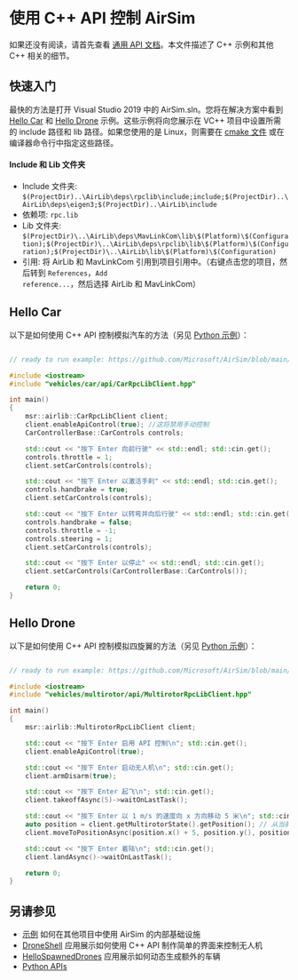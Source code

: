 # 使用 C++ API 控制 AirSim

如果还没有阅读，请首先查看 [通用 API 文档](apis.md)。本文件描述了 C++ 示例和其他 C++ 相关的细节。

## 快速入门

最快的方法是打开 Visual Studio 2019 中的 AirSim.sln。您将在解决方案中看到 [Hello Car](https://github.com/Microsoft/AirSim/tree/main/HelloCar/) 和 [Hello Drone](https://github.com/Microsoft/AirSim/tree/main/HelloDrone/) 示例。这些示例将向您展示在 VC++ 项目中设置所需的 include 路径和 lib 路径。如果您使用的是 Linux，则需要在 [cmake 文件](https://github.com/Microsoft/AirSim/tree/main/cmake//HelloCar/CMakeLists.txt) 或在编译器命令行中指定这些路径。

#### Include 和 Lib 文件夹

* Include 文件夹: `$(ProjectDir)..\AirLib\deps\rpclib\include;include;$(ProjectDir)..\AirLib\deps\eigen3;$(ProjectDir)..\AirLib\include`
* 依赖项: `rpc.lib`
* Lib 文件夹: `$(ProjectDir)\..\AirLib\deps\MavLinkCom\lib\$(Platform)\$(Configuration);$(ProjectDir)\..\AirLib\deps\rpclib\lib\$(Platform)\$(Configuration);$(ProjectDir)\..\AirLib\lib\$(Platform)\$(Configuration)`
* 引用: 将 AirLib 和 MavLinkCom 引用到项目引用中。（右键点击您的项目，然后转到 `References`，`Add reference...`，然后选择 AirLib 和 MavLinkCom）

## Hello Car

以下是如何使用 C++ API 控制模拟汽车的方法（另见 [Python 示例](apis.md#hello_car)）：

```cpp

// ready to run example: https://github.com/Microsoft/AirSim/blob/main/HelloCar/main.cpp

#include <iostream>
#include "vehicles/car/api/CarRpcLibClient.hpp"

int main()
{
    msr::airlib::CarRpcLibClient client;
    client.enableApiControl(true); //这将禁用手动控制
    CarControllerBase::CarControls controls;

    std::cout << "按下 Enter 向前行驶" << std::endl; std::cin.get();
    controls.throttle = 1;
    client.setCarControls(controls);

    std::cout << "按下 Enter 以激活手刹" << std::endl; std::cin.get();
    controls.handbrake = true;
    client.setCarControls(controls);

    std::cout << "按下 Enter 以转弯并向后行驶" << std::endl; std::cin.get();
    controls.handbrake = false;
    controls.throttle = -1;
    controls.steering = 1;
    client.setCarControls(controls);

    std::cout << "按下 Enter 以停止" << std::endl; std::cin.get();
    client.setCarControls(CarControllerBase::CarControls());

    return 0;
}
```

## Hello Drone

以下是如何使用 C++ API 控制模拟四旋翼的方法（另见 [Python 示例](apis.md#hello_drone)）：

```cpp

// ready to run example: https://github.com/Microsoft/AirSim/blob/main/HelloDrone/main.cpp

#include <iostream>
#include "vehicles/multirotor/api/MultirotorRpcLibClient.hpp"

int main()
{
    msr::airlib::MultirotorRpcLibClient client;

    std::cout << "按下 Enter 启用 API 控制\n"; std::cin.get();
    client.enableApiControl(true);

    std::cout << "按下 Enter 启动无人机\n"; std::cin.get();
    client.armDisarm(true);

    std::cout << "按下 Enter 起飞\n"; std::cin.get();
    client.takeoffAsync(5)->waitOnLastTask();

    std::cout << "按下 Enter 以 1 m/s 的速度向 x 方向移动 5 米\n"; std::cin.get();
    auto position = client.getMultirotorState().getPosition(); // 从当前位置
    client.moveToPositionAsync(position.x() + 5, position.y(), position.z(), 1)->waitOnLastTask();

    std::cout << "按下 Enter 着陆\n"; std::cin.get();
    client.landAsync()->waitOnLastTask();

    return 0;
}
```

## 另请参见

* [示例](https://github.com/microsoft/AirSim/tree/main/Examples) 如何在其他项目中使用 AirSim 的内部基础设施
* [DroneShell](https://github.com/microsoft/AirSim/tree/main/DroneShell) 应用展示如何使用 C++ API 制作简单的界面来控制无人机
* [HelloSpawnedDrones](https://github.com/microsoft/AirSim/tree/main/HelloSpawnedDrones) 应用展示如何动态生成额外的车辆
* [Python APIs](apis.md)